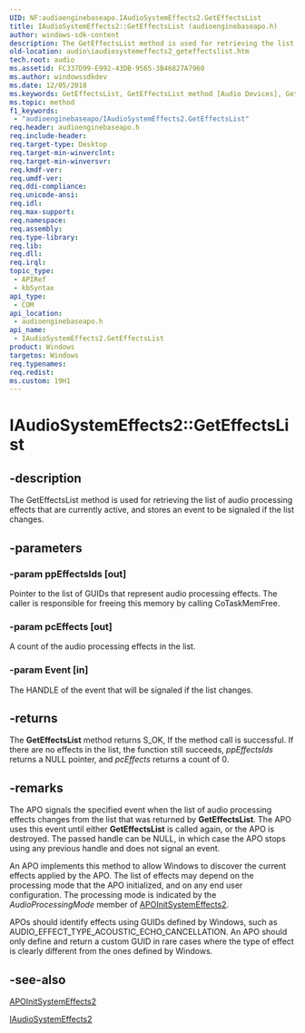 ```yaml
---
UID: NF:audioenginebaseapo.IAudioSystemEffects2.GetEffectsList
title: IAudioSystemEffects2::GetEffectsList (audioenginebaseapo.h)
author: windows-sdk-content
description: The GetEffectsList method is used for retrieving the list of audio processing effects that are currently active, and stores an event to be signaled if the list changes.
old-location: audio\iaudiosystemeffects2_geteffectslist.htm
tech.root: audio
ms.assetid: FC337D99-E992-43DB-9565-3B46827A7960
ms.author: windowssdkdev
ms.date: 12/05/2018
ms.keywords: GetEffectsList, GetEffectsList method [Audio Devices], GetEffectsList method [Audio Devices],IAudioSystemEffects2 interface, IAudioSystemEffects2 interface [Audio Devices],GetEffectsList method, IAudioSystemEffects2.GetEffectsList, IAudioSystemEffects2::GetEffectsList, audio.iaudiosystemeffects2_geteffectslist, audioenginebaseapo/IAudioSystemEffects2::GetEffectsList
ms.topic: method
f1_keywords: 
 - "audioenginebaseapo/IAudioSystemEffects2.GetEffectsList"
req.header: audioenginebaseapo.h
req.include-header: 
req.target-type: Desktop
req.target-min-winverclnt: 
req.target-min-winversvr: 
req.kmdf-ver: 
req.umdf-ver: 
req.ddi-compliance: 
req.unicode-ansi: 
req.idl: 
req.max-support: 
req.namespace: 
req.assembly: 
req.type-library: 
req.lib: 
req.dll: 
req.irql: 
topic_type:
 - APIRef
 - kbSyntax
api_type:
 - COM
api_location:
 - audioenginebaseapo.h
api_name:
 - IAudioSystemEffects2.GetEffectsList
product: Windows
targetos: Windows
req.typenames: 
req.redist: 
ms.custom: 19H1
---
```


# IAudioSystemEffects2::GetEffectsList


## -description


The GetEffectsList method is used for retrieving the list of audio processing effects that are currently active, and stores an event to be signaled if the list changes.


## -parameters




### -param ppEffectsIds [out]

Pointer to the list of GUIDs that represent audio processing effects. The caller is responsible for freeing this memory by calling CoTaskMemFree.


### -param pcEffects [out]

A count of the audio processing effects in the list.


### -param Event [in]

The HANDLE of the event that will be signaled if the list changes.


## -returns



The <b>GetEffectsList</b> method returns S_OK, If the method call is successful. If there are no effects in the list, the function still succeeds, <i>ppEffectsIds</i> returns a NULL pointer, and <i>pcEffects</i> returns a count of 0.




## -remarks



The APO signals the specified  event when the list of audio processing effects changes from the list that was returned by <b>GetEffectsList</b>. The APO uses this event until either <b>GetEffectsList</b> is called again, or the APO is destroyed. The passed handle can be NULL, in which case the APO stops using any previous handle and does not signal an event.

An APO implements this method to allow Windows to discover the current effects applied by the APO. The list of effects may depend on the processing mode that the APO initialized, and on any end user configuration. The processing mode is indicated by the <i>AudioProcessingMode</i> member of <a href="https://docs.microsoft.com/windows/desktop/api/audioenginebaseapo/ns-audioenginebaseapo-apoinitsystemeffects2">APOInitSystemEffects2</a>.

APOs should identify effects using GUIDs defined by Windows, such as AUDIO_EFFECT_TYPE_ACOUSTIC_ECHO_CANCELLATION. An APO should only define and return a custom GUID in rare cases where the type of effect is clearly different from the ones defined by Windows.




## -see-also




<a href="https://docs.microsoft.com/windows/desktop/api/audioenginebaseapo/ns-audioenginebaseapo-apoinitsystemeffects2">APOInitSystemEffects2</a>



<a href="https://docs.microsoft.com/windows/desktop/api/audioenginebaseapo/nn-audioenginebaseapo-iaudiosystemeffects2">IAudioSystemEffects2</a>
 

 

